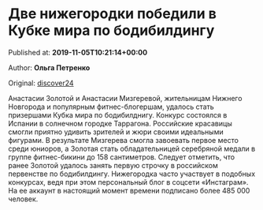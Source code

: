 
# Две нижегородки победили в Кубке мира по бодибилдингу

Published at: **2019-11-05T10:21:14+00:00**

Author: **Ольга Петренко**

Original: [discover24](https://discover24.ru/2019/11/dve-nizhegorodki-pobedili-v-kubke-mira-po-bodibildingu/)

Анастасии Золотой и Анастасии Мизгеревой, жительницам Нижнего Новгорода и популярным фитнес-блогершам, удалось стать призершами Кубка мира по бодибилднигу.
Конкурс состоялся в Испании в солнечном городке Таррагона. Российские красавицы смогли приятно удивить зрителей и жюри своими идеальными фигурами. В результате Мизгерева смогла завоевать первое место среди юниоров, а Золотая стать обладательницей серебряной медали в группе фитнес-бикини до 158 сантиметров.
Следует отметить, что ранее Золотой удалось занять первую строчку в российском первенстве по бодибилдингу. Нижегородка часто участвует в подобных конкурсах, ведя при этом персональный блог в соцсети «Инстаграм». На ее аккаунт в настоящий момент времени подписано более 485 000 человек.

